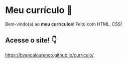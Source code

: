 # Meu currículo 💚

Bem-vindo(a) ao **meu currículoe**! Feito com HTML, CSS!

## Acesse o site! 👇

https://byancalourenco.github.io/curriculo/
